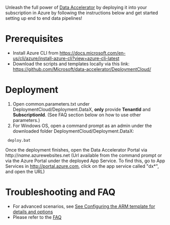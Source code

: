 Unleash the full power of [Data Accelerator](Data-accelerator) by deploying it into your subscription in Azure by following the instructions below and get started setting up end to end data pipelines! 

# Prerequisites
 - Install Azure CLI from https://docs.microsoft.com/en-us/cli/azure/install-azure-cli?view=azure-cli-latest
 - Download the scripts and templates locally via this link: https://github.com/Microsoft/data-accelerator/DeploymentCloud/

# Deployment
1. Open common.parameters.txt under DeploymentCloud/Deployment.DataX, **only** provide **TenantId** and **SubscriptionId**.  (See FAQ section below on how to use other parameters.)
1. For Windows OS, open a command prompt as an admin under the downloaded folder DeploymentCloud/Deployment.DataX:
```
 deploy.bat 
```

Once the deployment finishes, open the Data Accelerator Portal via http://_name_.azurewebsites.net (Url available from the command prompt or via the Azure Portal under the deployed App Service. To find this, go to App Services in http://portal.azure.com, click on the app service called "dx*", and open the URL)
   
# Troubleshooting and FAQ
 - For advanced scenarios, see [See Configuring the ARM template for details and options](https://github.com/Microsoft/data-accelerator/wiki/Arm-Parameters)
 - Please refer to the [FAQ](FAQ)
	
